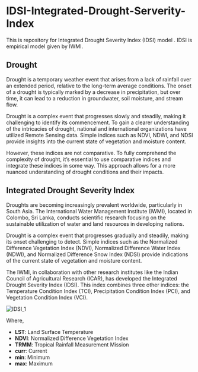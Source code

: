 # IDSI-Integrated-Drought-Serverity-Index
This is repository for Integrated Drought Severity Index (IDSI) model . IDSI is empirical model given by IWMI.

## Drought
Drought is a temporary weather event that arises from a lack of rainfall over an extended period, relative to the long-term average conditions. The onset of a drought is typically marked by a decrease in precipitation, but over time, it can lead to a reduction in groundwater, soil moisture, and stream flow.

Drought is a complex event that progresses slowly and steadily, making it challenging to identify its commencement. To gain a clearer understanding of the intricacies of drought, national and international organizations have utilized Remote Sensing data. Simple indices such as NDVI, NDWI, and NDSI provide insights into the current state of vegetation and moisture content.

However, these indices are not comparative. To fully comprehend the complexity of drought, it’s essential to use comparative indices and integrate these indices in some way. This approach allows for a more nuanced understanding of drought conditions and their impacts.

## Integrated Drought Severity Index
Droughts are becoming increasingly prevalent worldwide, particularly in South Asia. The International Water Management Institute (IWMI), located in Colombo, Sri Lanka, conducts scientific research focusing on the sustainable utilization of water and land resources in developing nations.

Drought is a complex event that progresses gradually and steadily, making its onset challenging to detect. Simple indices such as the Normalized Difference Vegetation Index (NDVI), Normalized Difference Water Index (NDWI), and Normalized Difference Snow Index (NDSI) provide indications of the current state of vegetation and moisture content.

The IWMI, in collaboration with other research institutes like the Indian Council of Agricultural Research (ICAR), has developed the Integrated Drought Severity Index (IDSI). This index combines three other indices: the Temperature Condition Index (TCI), Precipitation Condition Index (PCI), and Vegetation Condition Index (VCI).


![IDSI_1](https://github.com/shivaprakash23/IDSI-Integrated-Drought-Serverity-Index-/assets/13203442/c7615e09-453d-4fc4-9133-461142711244)

Where,
- **LST**: Land Surface Temperature
- **NDVI**: Normalized Difference Vegetation Index
- **TRMM**: Tropical Rainfall Measurement Mission
- **curr**: Current
- **min**: Minimum
- **max**: Maximum
